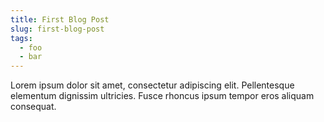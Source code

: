```yaml
---
title: First Blog Post
slug: first-blog-post
tags:
  - foo
  - bar
---
```

Lorem ipsum dolor sit amet, consectetur adipiscing elit. Pellentesque elementum dignissim ultricies. Fusce rhoncus ipsum tempor eros aliquam consequat.